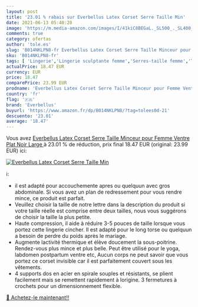 ```yaml
---
layout: post
title: '23.01 % rabais sur Everbellus Latex Corset Serre Taille Min'
date: 2021-06-13 05:40:28
image: 'https://m.media-amazon.com/images/I/41kiC8BEGaL._SL500_._SL400_.jpg'
comments: true
category: ofertas
author: 'tole.es'
slug: 'B014NKLPN8-fr Everbellus Latex Corset Serre Taille Minceur pour Femme...'
sku: 'B014NKLPN8-fr'
tags: [ 'Lingerie','Lingerie sculptante femme','Serres-taille femme','Tenues de nuit, lingerie et sous-vêtements pour femme','Vêtements','Vêtements femme','everbellus', ]
actualPrice: 18.47 EUR
currency: EUR
price: 18.47
comparePrice: 23.99 EUR
prodname: 'Everbellus Latex Corset Serre Taille Minceur pour Femme Ventre Plat  Noir  Large '
country: 'fr'
flag: '🇫🇷'
brand: 'Everbellus'
buyurl: 'https://www.amazon.fr/dp/B014NKLPN8/?tag=tolees0d-21'
descuento: '23.01'
average: '18.47'
---
```


Vous avez [Everbellus Latex Corset Serre Taille Minceur pour Femme Ventre Plat  Noir  Large ](https://www.amazon.fr/dp/B014NKLPN8/?tag=tolees0d-21)  à  23.01 % de réduction, prix final  18.47 EUR (original: 23.99 EUR) ici:

[![Everbellus Latex Corset Serre Taille Min](https://m.media-amazon.com/images/I/41kiC8BEGaL._SL500_._SL400_.jpg)](https://www.amazon.fr/dp/B014NKLPN8/?tag=tolees0d-21)

ℹ️:

- il est adapté pour accouchemente apres ou quelquun avec gros abdominale. Si vous avez un plan de redressement pour vous rendre mince, ce produit est parfait.
- Veuillez choisir la taille de notre lettre dans la description du produit si votre taille réelle est comprise entre deux tailles, nous vous suggérons de choisir la taille la plus petite.
- Haute compression, il aide à réduire 3-5 pouces de taille lorsque vous portez cette lingerie cincher. Il est adapté pour le long torse ou quelquun a besoin de perdre du poids après le mariage.
- Augmente lactivité thermique et élève doucement la sous-poitrine. Rendez-vous plus mince et plus belle. Peut être utilisé pour le yoga, labdomen postpartum ventre etc, Aucun corps ne peut savoir que vous portez ce corset invisible car il est parfaitement couvert sous les vêtements.
- 4 supports dos en acier en spirale souples et résistants, se plient facilement mais se remettent rapidement à lorigine. 3 fermetures à crochets pour un dimensionnement flexible.

[🛒 Achetez-le maintenant!!](https://www.amazon.fr/dp/B014NKLPN8/?tag=tolees0d-21)
